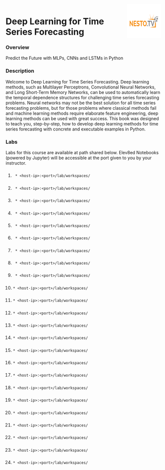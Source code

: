 <img align="right" width="110" height="110" src="./logo.png">

# Deep Learning for Time Series Forecasting

### Overview
Predict the Future with MLPs, CNNs and LSTMs in Python

### Description
Welcome to Deep Learning for Time Series Forecasting. Deep learning methods, such as
Multilayer Perceptrons, Convolutional Neural Networks, and Long Short-Term Memory Networks,
can be used to automatically learn the temporal dependence structures for challenging time
series forecasting problems. Neural networks may not be the best solution for all time series
forecasting problems, but for those problems where classical methods fail and machine learning
methods require elaborate feature engineering, deep learning methods can be used with great
success. This book was designed to teach you, step-by-step, how to develop deep learning
methods for time series forecasting with concrete and executable examples in Python.

### Labs

Labs for this course are available at path shared below. Elev8ed Notebooks (powered by Jupyter) will be accessible at the port given to you by your instructor. 

1. ##### 
		* <host-ip>:<port>/lab/workspaces/
2. ##### 
		* <host-ip>:<port>/lab/workspaces/
3. ##### 
		* <host-ip>:<port>/lab/workspaces/
4. ##### 
		* <host-ip>:<port>/lab/workspaces/
5. ##### 
		* <host-ip>:<port>/lab/workspaces/
6. ##### 
		* <host-ip>:<port>/lab/workspaces/
7. ##### 
		* <host-ip>:<port>/lab/workspaces/
8. ##### 
		* <host-ip>:<port>/lab/workspaces/
9. ##### 
		* <host-ip>:<port>/lab/workspaces/
10. ##### 
		* <host-ip>:<port>/lab/workspaces/
11. ##### 
		* <host-ip>:<port>/lab/workspaces/
12. ##### 
		* <host-ip>:<port>/lab/workspaces/
13. ##### 
		* <host-ip>:<port>/lab/workspaces/
14. ##### 
		* <host-ip>:<port>/lab/workspaces/
15. ##### 
		* <host-ip>:<port>/lab/workspaces/
16. ##### 
		* <host-ip>:<port>/lab/workspaces/
17. ##### 
		* <host-ip>:<port>/lab/workspaces/
18. ##### 
		* <host-ip>:<port>/lab/workspaces/
19. ##### 
		* <host-ip>:<port>/lab/workspaces/
20. ##### 
		* <host-ip>:<port>/lab/workspaces/
21. ##### 
		* <host-ip>:<port>/lab/workspaces/
22. ##### 
		* <host-ip>:<port>/lab/workspaces/
23. ##### 
		* <host-ip>:<port>/lab/workspaces/
24. ##### 
		* <host-ip>:<port>/lab/workspaces/
